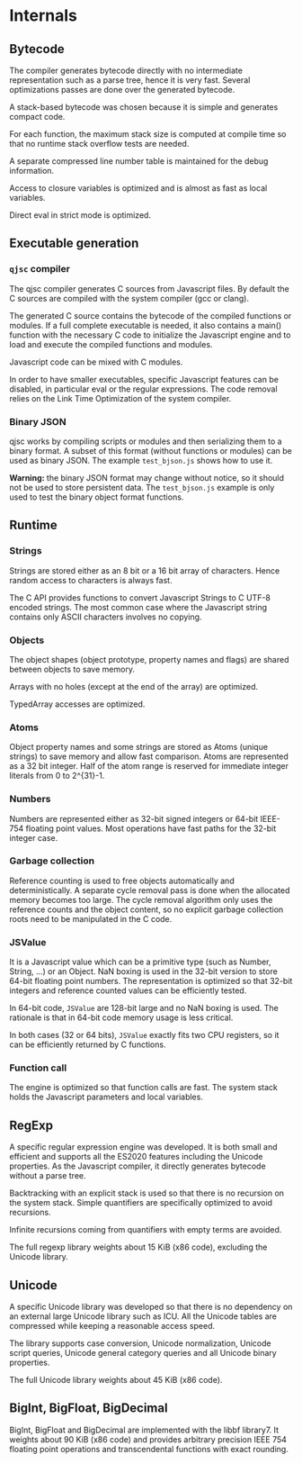 # Internals

## Bytecode

The compiler generates bytecode directly with no intermediate representation such as a parse tree, hence it is very fast. Several optimizations passes are done over the generated bytecode.

A stack-based bytecode was chosen because it is simple and generates compact code.

For each function, the maximum stack size is computed at compile time so that no runtime stack overflow tests are needed.

A separate compressed line number table is maintained for the debug information.

Access to closure variables is optimized and is almost as fast as local variables.

Direct eval in strict mode is optimized.

## Executable generation

### `qjsc` compiler

The qjsc compiler generates C sources from Javascript files. By default the C sources are compiled with the system compiler (gcc or clang).

The generated C source contains the bytecode of the compiled functions or modules. If a full complete executable is needed, it also contains a main() function with the necessary C code to initialize the Javascript engine and to load and execute the compiled functions and modules.

Javascript code can be mixed with C modules.

In order to have smaller executables, specific Javascript features can be disabled, in particular eval or the regular expressions. The code removal relies on the Link Time Optimization of the system compiler.

### Binary JSON

qjsc works by compiling scripts or modules and then serializing them to a binary format. A subset of this format (without functions or modules) can be used as binary JSON. The example `test_bjson.js` shows how to use it.

**Warning:** the binary JSON format may change without notice, so it should not be used to store persistent data. The `test_bjson.js` example is only used to test the binary object format functions.

## Runtime

### Strings

Strings are stored either as an 8 bit or a 16 bit array of characters. Hence random access to characters is always fast.

The C API provides functions to convert Javascript Strings to C UTF-8 encoded strings. The most common case where the Javascript string contains only ASCII characters involves no copying.

### Objects

The object shapes (object prototype, property names and flags) are shared between objects to save memory.

Arrays with no holes (except at the end of the array) are optimized.

TypedArray accesses are optimized.

### Atoms

Object property names and some strings are stored as Atoms (unique strings) to save memory and allow fast comparison. Atoms are represented as a 32 bit integer. Half of the atom range is reserved for immediate integer literals from 0 to 2^{31}-1.

### Numbers

Numbers are represented either as 32-bit signed integers or 64-bit IEEE-754 floating point values. Most operations have fast paths for the 32-bit integer case.

### Garbage collection

Reference counting is used to free objects automatically and deterministically. A separate cycle removal pass is done when the allocated memory becomes too large. The cycle removal algorithm only uses the reference counts and the object content, so no explicit garbage collection roots need to be manipulated in the C code.

### JSValue

It is a Javascript value which can be a primitive type (such as Number, String, ...) or an Object. NaN boxing is used in the 32-bit version to store 64-bit floating point numbers. The representation is optimized so that 32-bit integers and reference counted values can be efficiently tested.

In 64-bit code, `JSValue` are 128-bit large and no NaN boxing is used. The rationale is that in 64-bit code memory usage is less critical.

In both cases (32 or 64 bits), `JSValue` exactly fits two CPU registers, so it can be efficiently returned by C functions.

### Function call

The engine is optimized so that function calls are fast. The system stack holds the Javascript parameters and local variables.

## RegExp

A specific regular expression engine was developed. It is both small and efficient and supports all the ES2020 features including the Unicode properties. As the Javascript compiler, it directly generates bytecode without a parse tree.

Backtracking with an explicit stack is used so that there is no recursion on the system stack. Simple quantifiers are specifically optimized to avoid recursions.

Infinite recursions coming from quantifiers with empty terms are avoided.

The full regexp library weights about 15 KiB (x86 code), excluding the Unicode library.

## Unicode

A specific Unicode library was developed so that there is no dependency on an external large Unicode library such as ICU. All the Unicode tables are compressed while keeping a reasonable access speed.

The library supports case conversion, Unicode normalization, Unicode script queries, Unicode general category queries and all Unicode binary properties.

The full Unicode library weights about 45 KiB (x86 code).

## BigInt, BigFloat, BigDecimal

BigInt, BigFloat and BigDecimal are implemented with the libbf library7. It weights about 90 KiB (x86 code) and provides arbitrary precision IEEE 754 floating point operations and transcendental functions with exact rounding.
